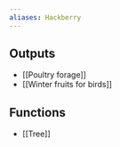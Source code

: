 ```yaml
---
aliases: Hackberry
---
```

## Outputs
- [[Poultry forage]]
- [[Winter fruits for birds]]
## Functions
- [[Tree]]